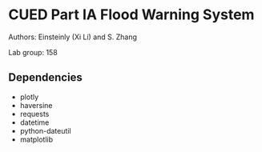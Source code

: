 # CUED Part IA Flood Warning System
Authors: Einsteinly (Xi Li) and S. Zhang

Lab group: 158

## Dependencies
- plotly
- haversine
- requests
- datetime
- python-dateutil
- matplotlib
